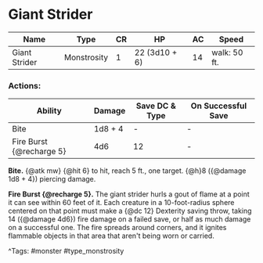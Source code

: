 # Giant Strider

| Name | Type | CR | HP | AC | Speed |
|------|------|----|----|----|-------|
| Giant Strider | Monstrosity | 1 | 22 (3d10 + 6) | 14 | walk: 50 ft. |

### Actions:

| Ability | Damage | Save DC & Type | On Successful Save |
|---------|--------|----------------|--------------------|
| Bite | 1d8 + 4 | - | - |
| Fire Burst {@recharge 5} | 4d6 | 12 | - |


**Bite.** {@atk mw} {@hit 6} to hit, reach 5 ft., one target. {@h}8 ({@damage 1d8 + 4}) piercing damage.

**Fire Burst {@recharge 5}.** The giant strider hurls a gout of flame at a point it can see within 60 feet of it. Each creature in a 10-foot-radius sphere centered on that point must make a {@dc 12} Dexterity saving throw, taking 14 ({@damage 4d6}) fire damage on a failed save, or half as much damage on a successful one. The fire spreads around corners, and it ignites flammable objects in that area that aren't being worn or carried.

^Tags: #monster #type_monstrosity